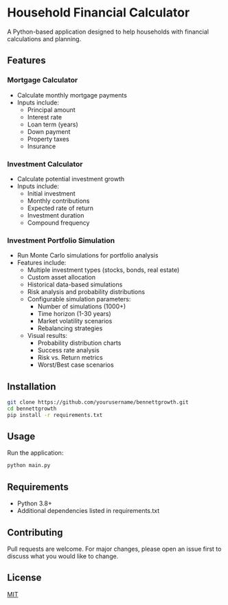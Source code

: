# Household Financial Calculator

A Python-based application designed to help households with financial calculations and planning.

## Features

### Mortgage Calculator
- Calculate monthly mortgage payments
- Inputs include:
  - Principal amount
  - Interest rate
  - Loan term (years)
  - Down payment
  - Property taxes
  - Insurance

### Investment Calculator
- Calculate potential investment growth
- Inputs include:
  - Initial investment
  - Monthly contributions
  - Expected rate of return
  - Investment duration
  - Compound frequency

### Investment Portfolio Simulation
- Run Monte Carlo simulations for portfolio analysis
- Features include:
  - Multiple investment types (stocks, bonds, real estate)
  - Custom asset allocation
  - Historical data-based simulations
  - Risk analysis and probability distributions
  - Configurable simulation parameters:
    - Number of simulations (1000+)
    - Time horizon (1-30 years)
    - Market volatility scenarios
    - Rebalancing strategies
  - Visual results:
    - Probability distribution charts
    - Success rate analysis
    - Risk vs. Return metrics
    - Worst/Best case scenarios

## Installation
```bash
git clone https://github.com/yourusername/bennettgrowth.git
cd bennettgrowth
pip install -r requirements.txt
```

## Usage
Run the application:
```bash
python main.py
```

## Requirements
- Python 3.8+
- Additional dependencies listed in requirements.txt

## Contributing
Pull requests are welcome. For major changes, please open an issue first to discuss what you would like to change.

## License
[MIT](https://choosealicense.com/licenses/mit/)

